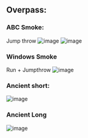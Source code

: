 ## Overpass:
### ABC Smoke:
Jump throw
![image](https://github.com/hoangbdUET/cs2/assets/26212598/eb9ae6fd-9867-4125-8760-cdb2dfabbc85)
![image](https://github.com/hoangbdUET/cs2/assets/26212598/6e1a1e79-aa00-41c8-93ee-eadf962713e5)
### Windows Smoke
Run + Jumpthrow
![image](https://github.com/hoangbdUET/cs2/assets/26212598/f0731f94-5122-4bc2-9551-47d8e4f1fa3d)
### Ancient short:
![image](https://github.com/hoangbdUET/cs2/assets/26212598/cc0d7870-30cf-493c-b664-103784a358f8)
### Ancient Long
![image](https://github.com/hoangbdUET/cs2/assets/26212598/34e4aba9-6470-4de2-8ec0-097765253758)

